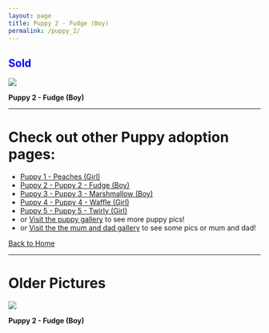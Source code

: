 ```yaml
---
layout: page
title: Puppy 2 - Fudge (Boy)
permalink: /puppy_2/
---
```


<h2><span style="color:Blue;">Sold</span> </h2>


 <div class="gallery-item">
    <img src="https://imagedelivery.net/t3wCsGMKGPWUV8JSaoSPtQ/3f885d5c-8ef9-437e-a7cc-312fffb8e300/public">
    <p><strong>Puppy 2 - Fudge (Boy)</strong></p>
  </div>



---

# Check out other Puppy adoption pages:
- [Puppy 1 - Peaches (Girl)](/puppy_1/)
- [Puppy 2 - Puppy 2 - Fudge (Boy)](/puppy_2/)
- [Puppy 3 - Puppy 3 - Marshmallow (Boy)](/puppy_3/)
- [Puppy 4 - Puppy 4 - Waffle (Girl)](/puppy_4/)
- [Puppy 5 - Puppy 5 - Twirly (Girl)](/puppy_5/)
- or [Visit the puppy gallery](/puppy_gallery/) to see more puppy pics!
- or [Visit the the mum and dad gallery](/mumanddadgallery/) to see some pics or mum and dad!


[Back to Home](/)

---
# Older Pictures

 <div class="gallery-item">
    <img src="https://imagedelivery.net/t3wCsGMKGPWUV8JSaoSPtQ/aac3d4ab-9ecb-4ae8-54a2-fa49b1724300/public">
    <p><strong>Puppy 2 - Fudge (Boy)</strong></p>
  </div>
